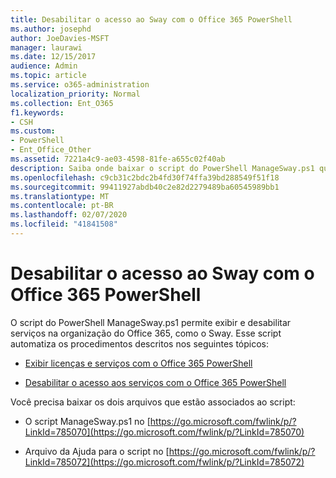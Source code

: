 ```yaml
---
title: Desabilitar o acesso ao Sway com o Office 365 PowerShell
ms.author: josephd
author: JoeDavies-MSFT
manager: laurawi
ms.date: 12/15/2017
audience: Admin
ms.topic: article
ms.service: o365-administration
localization_priority: Normal
ms.collection: Ent_O365
f1.keywords:
- CSH
ms.custom:
- PowerShell
- Ent_Office_Other
ms.assetid: 7221a4c9-ae03-4598-81fe-a655c02f40ab
description: Saiba onde baixar o script do PowerShell ManageSway.ps1 que permite desabilitar o acesso ao Sway na sua organização do Office 365.
ms.openlocfilehash: c9cb31c2bdc2b4fd30f74ffa39bd288549f51f18
ms.sourcegitcommit: 99411927abdb40c2e82d2279489ba60545989bb1
ms.translationtype: MT
ms.contentlocale: pt-BR
ms.lasthandoff: 02/07/2020
ms.locfileid: "41841508"
---
```

# <a name="disable-access-to-sway-with-office-365-powershell"></a>Desabilitar o acesso ao Sway com o Office 365 PowerShell

O script do PowerShell ManageSway.ps1 permite exibir e desabilitar serviços na organização do Office 365, como o Sway. Esse script automatiza os procedimentos descritos nos seguintes tópicos:
  
- [Exibir licenças e serviços com o Office 365 PowerShell](view-licenses-and-services-with-office-365-powershell.md)
    
- [Desabilitar o acesso aos serviços com o Office 365 PowerShell](disable-access-to-services-with-office-365-powershell.md)
    
Você precisa baixar os dois arquivos que estão associados ao script:
  
- O script ManageSway.ps1 no [https://go.microsoft.com/fwlink/p/?LinkId=785070](https://go.microsoft.com/fwlink/p/?LinkId=785070)
    
- Arquivo da Ajuda para o script no [https://go.microsoft.com/fwlink/p/?LinkId=785072](https://go.microsoft.com/fwlink/p/?LinkId=785072)
    

